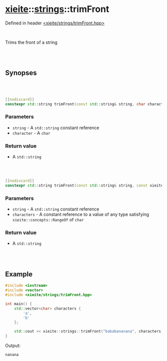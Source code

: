 # [xieite](../xieite.md)::[strings](../strings.md)::trimFront
Defined in header [<xieite/strings/trimFront.hpp>](../../include/xieite/strings/trimFront.hpp)

<br/>

Trims the front of a string

<br/><br/>

## Synopses

<br/><br/>

```cpp
[[nodiscard]]
constexpr std::string trimFront(const std::string& string, char character) noexcept;
```
### Parameters
- `string` - A `std::string` constant reference
- `character` - A `char`
### Return value
- A `std::string`

<br/><br/>

```cpp
[[nodiscard]]
constexpr std::string trimFront(const std::string& string, const xieite::concepts::RangeOf<char> auto& characters) noexcept;
```
### Parameters
- `string` - A `std::string` constant reference
- `characters` - A constant reference to a value of any type satisfying `xieite::concepts::RangeOf` of `char`
### Return value
- A `std::string`

<br/><br/>

## Example
```cpp
#include <iostream>
#include <vector>
#include <xieite/strings/trimFront.hpp>

int main() {
	std::vector<char> characters {
		'a',
		'b'
	};

	std::cout << xieite::strings::trimFront("bababananana", characters) << '\n';
}
```
Output:
```
nanana
```
